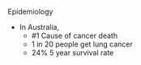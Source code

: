 


Epidemiology

- In Australia,
	- #1 Cause of cancer death 
	- 1 in 20 people get lung cancer
	- 24% 5 year survival rate